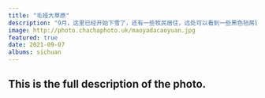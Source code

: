 ```yaml
---
title: "毛娅大草原"
description: "9月，这里已经开始下雪了，还有一些牧民居住，远处可以看到一些黑色毡房冒着白烟，还有一些黑色的牛羊群。"
image: http://photo.chachaphoto.uk/maoyadacaoyuan.jpg
featured: true
date: 2021-09-07
albums: sichuan
---
```


## This is the full description of the photo.
